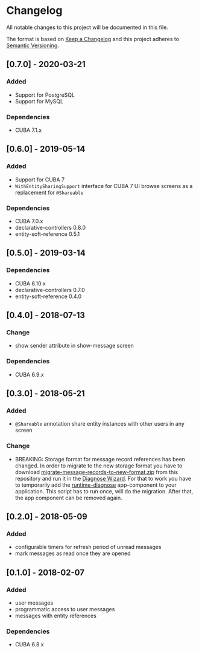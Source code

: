 # Changelog
All notable changes to this project will be documented in this file.

The format is based on [Keep a Changelog](http://keepachangelog.com/en/1.0.0/)
and this project adheres to [Semantic Versioning](http://semver.org/spec/v2.0.0.html).

## [0.7.0] - 2020-03-21

### Added
- Support for PostgreSQL
- Support for MySQL

### Dependencies
- CUBA 7.1.x

## [0.6.0] - 2019-05-14

### Added
- Support for CUBA 7
- `WithEntitySharingSupport` interface for CUBA 7 UI browse screens as a replacement for `@Shareable`

### Dependencies
- CUBA 7.0.x
- declarative-controllers 0.8.0
- entity-soft-reference 0.5.1

## [0.5.0] - 2019-03-14

### Dependencies
- CUBA 6.10.x
- declarative-controllers 0.7.0
- entity-soft-reference 0.4.0

## [0.4.0] - 2018-07-13

### Change
- show sender attribute in show-message screen

### Dependencies
- CUBA 6.9.x

## [0.3.0] - 2018-05-21

### Added
- `@Shareable` annotation share entity instances with other users in any screen 

### Change
- BREAKING: Storage format for message record references has been changed. In order to migrate to the new storage format
you have to download [migrate-message-records-to-new-format.zip](
) from this repository and run it in the [Diagnose Wizard](https://github.com/mariodavid/cuba-component-runtime-diagnose/tree/de284e5cbce19bb02260b59b9dcd133f2729b0e3#diagnose-wizard).
For that to work you have to temporarily add the [runtime-diagnose](https://github.com/mariodavid/cuba-component-runtime-diagnose) app-component to your application.
This script has to run once, will do the migration. After that, the app component can be removed again.

## [0.2.0] - 2018-05-09

### Added
- configurable timers for refresh period of unread messages
- mark messages as read once they are opened

## [0.1.0] - 2018-02-07

### Added
- user messages
- programmatic access to user messages
- messages with entity references


### Dependencies
- CUBA 6.8.x
